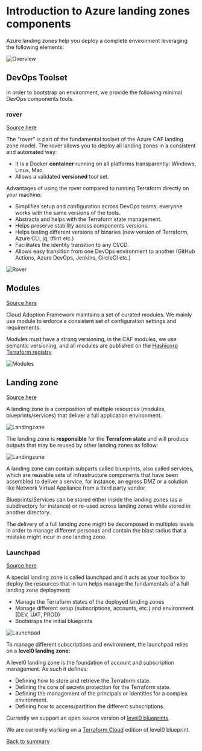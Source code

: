 # Introduction to Azure landing zones components

Azure landing zones help you deploy a complete environment leveraging
the following elements:

![Overview](../../_pictures/code_architecture/components.png)

## DevOps Toolset

In order to bootstrap an environment, we provide the following minimal DevOps components tools.

### rover

[Source here](https://github.com/aztfmod/rover)

The \"rover\" is part of the fundamental toolset of the Azure CAF landing zone model. The rover allows you to deploy all landing zones in a consistent and automated way:

* It is a Docker **container** running on all platforms transparently: Windows, Linux, Mac.
* Allows a validated **versioned** tool set.

Advantages of using the rover compared to running Terraform directly on your machine:

* Simplifies setup and configuration across DevOps teams: everyone works with the same versions of the tools.
* Abstracts and helps with the Terraform state management.
* Helps preserve stability across components versions.
* Helps testing different versions of binaries (new version of Terraform, Azure CLI, jq, tflint etc.)
* Facilitates the identity transition to any CI/CD.
* Allows easy transition from one DevOps environment to another (GitHub Actions, Azure DevOps, Jenkins, CircleCI etc.)

![Rover](../../_pictures/code_architecture/rover.png)

## Modules

[Source here](https://github.com/aztfmod/)

Cloud Adoption Framework maintains a set of curated modules. We mainly use module to enforce a consistent set of configuration settings and requirements.

Modules must have a strong versioning, in the CAF modules, we use semantic versioning, and all modules are published on the [Hashicorp Terraform registry](https://registry.terraform.io/modules/aztfmod)

![Modules](../../_pictures/code_architecture/modules.png)

## Landing zone

[Source here](https://github.com/aztfmod/landginzones)

A landing zone is a composition of multiple resources (modules, blueprints/services) that deliver a full application environment.

![Landingzone](../../_pictures/code_architecture/landingzone.png)

The landing zone is **responsible** for the **Terraform state** and will produce outputs that may be reused by other landing zones as follow:

![Landingzone](../../_pictures/code_architecture/landingzone_state.png)

A landing zone can contain subparts called blueprints, also called services, which are reusable sets of infrastructure components that have been assembled to deliver a service, for instance, an egress DMZ or a solution like Network Virtual Appliance from a third party vendor.

Blueprints/Services can be stored either inside the landing zones (as a subdirectory for instance) or re-used across landing zones while stored in another directory.

The delivery of a full landing zone might be decomposed in multiples levels in order to manage different personas and contain the blast radius that a mistake might incur in one landing zone.

### Launchpad
[Source here](https://github.com/aztfmod/level0)

A special landing zone is called launchpad and it acts as your toolbox to deploy the resources that in turn helps manage the fundamentals of a full landing zone deployment:

* Manage the Terraform states of the deployed landing zones
* Manage different setup (subscriptions, accounts, etc.) and environment (DEV, UAT, PROD)
* Bootstraps the initial blueprints

![Launchpad](../../_pictures/code_architecture/launchpad.png)

To manage different subscriptions and environment, the launchpad relies
on a **level0 landing zone:**

A level0 landing zone is the foundation of account and subscription management. As such it defines:

* Defining how to store and retrieve the Terraform state.
* Defining the core of secrets protection for the Terraform state.
* Defining the management of the principals or identities for a complex environment.
* Defining how to access/partition the different subscriptions.

Currently we support an open source version of [level0 blueprints](https://github.com/aztfmod/level0).

We are currently working on a [Terraform Cloud](https://www.terraform.io/docs/cloud/index.html) edition of level0 blueprint.

[Back to summary](../README.md)